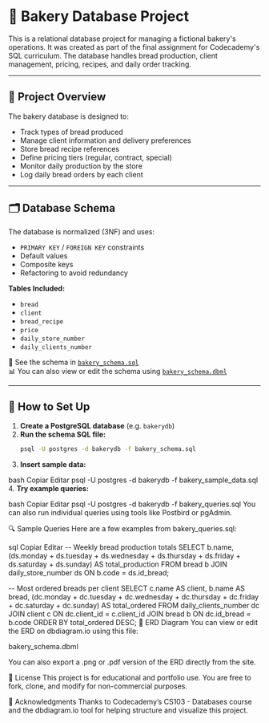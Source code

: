 # 🍞 Bakery Database Project

This is a relational database project for managing a fictional bakery's operations. It was created as part of the final assignment for Codecademy's SQL curriculum. The database handles bread production, client management, pricing, recipes, and daily order tracking.

---

## 📘 Project Overview

The bakery database is designed to:
- Track types of bread produced
- Manage client information and delivery preferences
- Store bread recipe references
- Define pricing tiers (regular, contract, special)
- Monitor daily production by the store
- Log daily bread orders by each client

---

## 🗂️ Database Schema

The database is normalized (3NF) and uses:
- `PRIMARY KEY` / `FOREIGN KEY` constraints
- Default values
- Composite keys
- Refactoring to avoid redundancy

**Tables Included:**
- `bread`
- `client`
- `bread_recipe`
- `price`
- `daily_store_number`
- `daily_clients_number`

📄 See the schema in [`bakery_schema.sql`](./bakery_schema.sql)  
📊 You can also view or edit the schema using [`bakery_schema.dbml`](./bakery_schema.dbml)

---

## 🚀 How to Set Up

1. **Create a PostgreSQL database** (e.g. `bakerydb`)
2. **Run the schema SQL file:**
   ```bash
   psql -U postgres -d bakerydb -f bakery_schema.sql
3. **Insert sample data:**

bash
Copiar
Editar
psql -U postgres -d bakerydb -f bakery_sample_data.sql
4. **Try example queries:**

bash
Copiar
Editar
psql -U postgres -d bakerydb -f bakery_queries.sql
You can also run individual queries using tools like Postbird or pgAdmin.

🔍 Sample Queries
Here are a few examples from bakery_queries.sql:

sql
Copiar
Editar
-- Weekly bread production totals
SELECT b.name, 
       (ds.monday + ds.tuesday + ds.wednesday + ds.thursday + ds.friday + ds.saturday + ds.sunday) AS total_production
FROM bread b
JOIN daily_store_number ds ON b.code = ds.id_bread;

-- Most ordered breads per client
SELECT c.name AS client, b.name AS bread,
       (dc.monday + dc.tuesday + dc.wednesday + dc.thursday + dc.friday + dc.saturday + dc.sunday) AS total_ordered
FROM daily_clients_number dc
JOIN client c ON dc.client_id = c.client_id
JOIN bread b ON dc.id_bread = b.code
ORDER BY total_ordered DESC;
🧱 ERD Diagram
You can view or edit the ERD on dbdiagram.io using this file:

bakery_schema.dbml

You can also export a .png or .pdf version of the ERD directly from the site.

📄 License
This project is for educational and portfolio use. You are free to fork, clone, and modify for non-commercial purposes.

🙌 Acknowledgments
Thanks to Codecademy’s CS103 - Databases course and the dbdiagram.io tool for helping structure and visualize this project.

